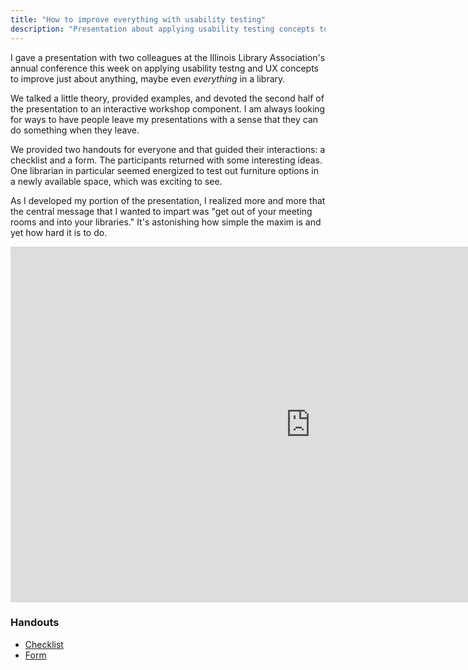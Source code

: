 ```yaml
---
title: "How to improve everything with usability testing"
description: "Presentation about applying usability testing concepts to improve anything and everything in a library setting."
---
```


I gave a presentation with two colleagues at the Illinois Library Association's annual conference this week on applying usability testng and UX concepts to improve just about anything, maybe even *everything* in a library.

<!--more-->

We talked a little theory, provided examples, and devoted the second half of the presentation to an interactive workshop component. I am always looking for ways to have people leave my presentations with a sense that they can do something when they leave.

We provided two handouts for everyone and that guided their interactions: a checklist and a form. The participants returned with some interesting ideas. One librarian in particular seemed energized to test out furniture options in a newly available space, which was exciting to see.

As I developed my portion of the presentation, I realized more and more that the central message that I wanted to impart was "get out of your meeting rooms and into your libraries." It's astonishing how simple the maxim is and yet how hard it is to do.

<div class="embed">
  <iframe src="https://docs.google.com/presentation/d/e/2PACX-1vQl58gs6-E_9A63o5HaOrvaqcLUy_buBgUiYYnwHvqrK1VL8c1YRPWe_8N4ViE5oUAxQxL-pzSNrSPX/embed?start=false&loop=false&delayms=3000" frameborder="0" width="960" height="569" allowfullscreen="true" mozallowfullscreen="true" webkitallowfullscreen="true"></iframe>
</div>

### Handouts

- [Checklist](https://docs.google.com/document/d/1cGaj7pQKxPfDEEs5rNRbx0XjRuoKzf0K_3bnpQ_2NpQ/edit?usp=sharing)
- [Form](https://docs.google.com/document/d/1h0rMBKYkbxEWkzhzb0uinXmnyLrC_3ZhQcxaaNWGDpk/edit?usp=sharing)
